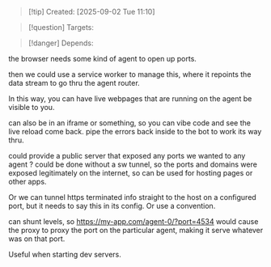 
>[!tip] Created: [2025-09-02 Tue 11:10]

>[!question] Targets: 

>[!danger] Depends: 

the browser needs some kind of agent to open up ports.

then we could use a service worker to manage this, where it repoints the data stream to go thru the agent router.

In this way, you can have live webpages that are running on the agent be visible to you.

can also be in an iframe or something, so you can vibe code and see the live reload come back.
pipe the errors back inside to the bot to work its way thru.

could provide a public server that exposed any ports we wanted to any agent ? could be done without a sw tunnel, so the ports and domains were exposed legitimately on the internet, so can be used for hosting pages or other apps.

Or we can tunnel https terminated info straight to the host on a configured port, but it needs to say this in its config. Or use a convention.

can shunt levels, so https://my-app.com/agent-0/?port=4534 would cause the proxy to proxy the port on the particular agent, making it serve whatever was on that port.

Useful when starting dev servers.